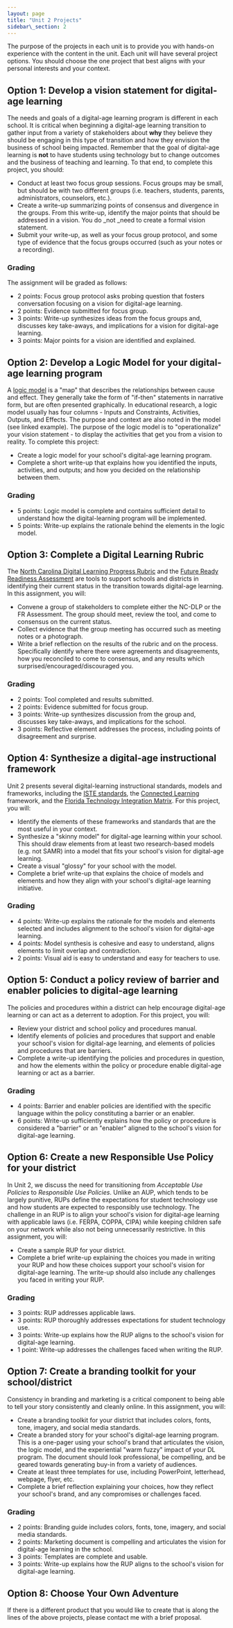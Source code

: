 ```yaml
---
layout: page
title: "Unit 2 Projects"
sidebar\_section: 2
---
```

The purpose of the projects in each unit is to provide you with hands-on experience with the content in the unit. Each unit will have several project options. You should choose the one project that best aligns with your personal interests and your context.

## Option 1: Develop a vision statement for digital-age learning
The needs and goals of a digital-age learning program is different in each school. It is critical when beginning a digital-age learning transition to gather input from a variety of stakeholders about **why** they believe they should be engaging in this type of transition and how they envision the business of school being impacted. Remember that the goal of digital-age learning is **not** to have students using technology but to change outcomes and the business of teaching and learning. To that end, to complete this project, you should:
* Conduct at least two focus group sessions. Focus groups may be small, but should be with two different groups (i.e. teachers, students, parents, administrators, counselors, etc.).
* Create a write-up summarizing points of consensus and divergence in the groups. From this write-up, identify the major points that should be addressed in a vision. You do \_not \_need to create a formal vision statement.
* Submit your write-up, as well as your focus group protocol, and some type of evidence that the focus groups occurred (such as your notes or a recording).

### Grading
The assignment will be graded as follows:
* 2 points: Focus group protocol asks probing question that fosters conversation focusing on a vision for digital-age learning.
* 2 points: Evidence submitted for focus group.
* 3 points: Write-up synthesizes ideas from the focus groups and, discusses key take-aways, and implications for a vision for digital-age learning.
* 3 points: Major points for a vision are identified and explained.

## Option 2: Develop a Logic Model for your digital-age learning program
A [logic model][1] is a "map" that describes the relationships between cause and effect. They generally take the form of "if-then" statements in narrative form, but are often presented graphically. In educational research, a logic model usually has four columns - Inputs and Constraints, Activities, Outputs, and Effects. The purpose and context are also noted in the model (see linked example). The purpose of the logic model is to "operationalize" your vision statement - to display the activities that get you from a vision to reality. To complete this project:
* Create a logic model for your school's digital-age learning program.
* Complete a short write-up that explains how you identified the inputs, activities, and outputs; and how you decided on the relationship between them.

### Grading
* 5 points: Logic model is complete and contains sufficient detail to understand how the digital-learning program will be implemented.
* 5 points: Write-up explains the rationale behind the elements in the logic model. 

## Option 3: Complete a Digital Learning Rubric
The [North Carolina Digital Learning Progress Rubric][2] and the [Future Ready Readiness Assessment][3] are tools to support schools and districts in identifying their current status in the transition towards digital-age learning. In this assignment, you will:
* Convene a group of stakeholders to complete either the NC-DLP or the FR Assessment. The group should meet, review the tool, and come to consensus on the current status.
* Collect evidence that the group meeting has occurred such as meeting notes or a photograph.
* Write a brief reflection on the results of the rubric and on the process. Specifically identify where there were agreements and disagreements, how you reconciled to come to consensus, and any results which surprised/encouraged/discouraged you.

### Grading
* 2 points: Tool completed and results submitted.
* 2 points: Evidence submitted for focus group.
* 3 points: Write-up synthesizes discussion from the group and, discusses key take-aways, and implications for the school.
* 3 points: Reflective element addresses the process, including points of disagreement and surprise.

## Option 4: Synthesize a digital-age instructional framework
Unit 2 presents several digital-learning instructional standards, models and frameworks, including the [ISTE standards][4], the [Connected Learning][5] framework,  and the [Florida Technology Integration Matrix][6]. For this project, you will:
* Identify the elements of these frameworks and standards that are the most useful in your context.
* Synthesize a "skinny model" for digital-age learning within your school. This should draw elements from at least two research-based models (e.g. not SAMR) into a model that fits your school's vision for digital-age learning. 
* Create a visual "glossy" for your school with the model.
* Complete a brief write-up that explains the choice of models and elements and how they align with your school's digital-age learning initiative.

### Grading
* 4 points: Write-up explains the rationale for the models and elements selected and includes alignment to the school's vision for digital-age learning.
* 4 points: Model synthesis is cohesive and easy to understand, aligns elements to limit overlap and contradiction.
* 2 points: Visual aid is easy to understand and easy for teachers to use.

## Option 5: Conduct a policy review of barrier and enabler policies to digital-age learning
The policies and procedures within a district can help encourage digital-age learning or can act as a deterrent to adoption. For this project, you will:
* Review your district and school policy and procedures manual.
* Identify elements of policies and procedures that support and enable your school's vision for digital-age learning, and elements of policies and procedures that are barriers.
* Complete a write-up identifying the policies and procedures in question, and how the elements within the policy or procedure enable digital-age learning or act as a barrier.

### Grading
* 4 points: Barrier and enabler policies are identified with the specific language within the policy constituting a barrier or an enabler.
* 6 points: Write-up sufficiently explains how the policy or procedure is considered a "barrier" or an "enabler" aligned to the school's vision for digital-age learning.

## Option 6: Create a new Responsible Use Policy for your district
In Unit 2, we discuss the need for transitioning from _Acceptable Use Policies_ to _Responsible Use Policies_. Unlike an AUP, which tends to be largely punitive, RUPs define the expectations for student technology use and how students are expected to responsibly use technology. The challenge in an RUP is to align your school's vision for digital-age learning with applicable laws (i.e. FERPA, COPPA, CIPA) while keeping children safe on your network while also not being unnecessarily restrictive. In this assignment, you will:
* Create a sample RUP for your district.
* Complete a brief write-up explaining the choices you made in writing your RUP and how these choices support your school's vision for digital-age learning. The write-up should also include any challenges you faced in writing your RUP.

### Grading
* 3 points: RUP addresses applicable laws.
* 3 points: RUP thoroughly addresses expectations for student technology use.
* 3 points: Write-up explains how the RUP aligns to the school's vision for digital-age learning.
* 1 point: Write-up addresses the challenges faced when writing the RUP.

## Option 7: Create a branding toolkit for your school/district
Consistency in branding and marketing is a critical component to being able to tell your story consistently and cleanly online. In this assignment, you will:
* Create a branding toolkit for your district that includes colors, fonts, tone, imagery, and social media standards.
* Create a branded story for your school's digital-age learning program. This is a one-pager using your school's brand that articulates the vision, the logic model, and the experiential "warm fuzzy" impact of your DL program. The document should look professional, be compelling, and be geared towards generating buy-in from a variety of audiences.
* Create at least three templates for use, including PowerPoint, letterhead, webpage, flyer, etc. 
* Complete a brief reflection explaining your choices, how they reflect your school's brand, and any compromises or challenges faced.

### Grading
* 2 points: Branding guide includes colors, fonts, tone, imagery, and social media standards.
* 2 points: Marketing document is compelling and articulates the vision for digital-age learning in the school.
* 3 points: Templates are complete and usable.
* 3 points: Write-up explains how the RUP aligns to the school's vision for digital-age learning.

## Option 8: Choose Your Own Adventure
If there is a different product that you would like to create that is along the lines of the above projects, please contact me with a brief proposal.

[1]:	https://ctb.ku.edu/en/table-of-contents/overview/models-for-community-health-and-development/logic-model-development/main
[2]:	https://ncdli.fi.ncsu.edu/rubric/index.html
[3]:	https://dashboard.futurereadyschools.org/framework
[4]:	https://www.iste.org/standards/for-students
[5]:	https://clalliance.org/about-connected-learning/
[6]:	https://fcit.usf.edu/matrix/matrix/